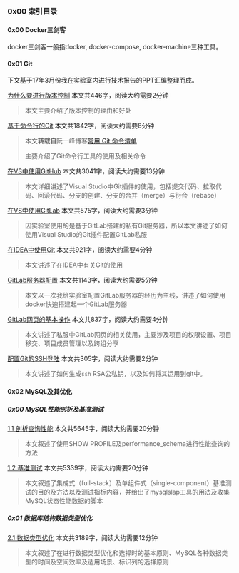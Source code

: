 ### 0x00 索引目录

#### 0x00 Docker三剑客

docker三剑客一般指docker, docker-compose, docker-machine三种工具。



#### 0x01 Git

下文基于17年3月份我在实验室内进行技术报告的PPT汇编整理而成。

[为什么要进行版本控制](/anthologies/tools/git/为什么要进行版本控制) 本文共446字，阅读大约需要2分钟

> 本文主要介绍了版本控制的理由和好处

[基于命令行的Git](/anthologies/tools/git/基于命令行的Git) 本文共1842字，阅读大约需要8分钟

> 本文**转载自**阮一峰博客[常用 Git 命令清单](http://www.ruanyifeng.com/blog/2015/12/git-cheat-sheet.html)
>
> 主要介绍了Git命令行工具的使用及相关命令

[在VS中使用GitHub](/anthologies/tools/git/在VS中使用GitHub) 本文共3041字，阅读大约需要13分钟

> 本文详细讲述了Visual Studio中Git插件的使用，包括提交代码、拉取代码、回滚代码、分支的创建、分支的合并（merge）与衍合（rebase）

[在VS中使用GitLab](/anthologies/tools/git/在VS中使用GitLab) 本文共575字，阅读大约需要3分钟

> 因实验室使用的是基于GitLab搭建的私有Git服务器，所以本文讲述了如何使用Visual Studio的Git插件配置GitLab私服

[在IDEA中使用Git](/anthologies/tools/git/在IDEA中使用Git) 本文共921字，阅读大约需要4分钟

> 本文讲述了在IDEA中有关Git的使用

[GitLab服务器配置](/anthologies/tools/git/GitLab服务器配置) 本文共1143字，阅读大约需要5分钟

> 本文以一次我给实验室配置GitLab服务器的经历为主线，讲述了如何使用docker快速搭建起一个GitLab服务器

[GitLab网页的基本操作](/anthologies/tools/git/GitLab网页的基本操作) 本文共837字，阅读大约需要4分钟

> 本文讲述了私服中GitLab网页的相关使用，主要涉及项目的权限设置、项目移交、项目成员管理以及跨组分享

[配置Git的SSH登陆](/anthologies/tools/git/git-ssh) 本文共305字，阅读大约需要2分钟

> 本文讲述了如何生成`ssh` RSA公私钥，以及如何将其运用到git中。

#### 0x02 MySQL及其优化

##### 0x00 MySQL性能剖析及基准测试

[1.1 剖析查询性能](/anthologies/tools/mysql-optimization/0x00%20MySQL性能剖析及基准测试/剖析查询性能) 本文共5645字，阅读大约需要20分钟

> 本文叙述了使用SHOW PROFILE及performance_schema进行性能查询的方法  

[1.2 基准测试](/anthologies/tools/mysql-optimization/0x00%20MySQL性能剖析及基准测试/基准测试) 本文共5339字，阅读大约需要20分钟

> 本文叙述了集成式（full-stack）及单组件式（single-component）基准测试的目的及方法以及测试指标内容，并给出了mysqlslap工具的用法及收集MySQL状态性能数据的脚本

##### 0x01 数据库结构数据类型优化

[2.1 数据类型优化](/anthologies/tools/mysql-optimization/0x01%20数据库结构数据类型优化/数据类型优化) 本文共3189字，阅读大约需要12分钟

> 本文叙述了在进行数据类型优化和选择时的基本原则、MySQL各种数据类型的时间及空间效率及适用场景、标识列的选择原则